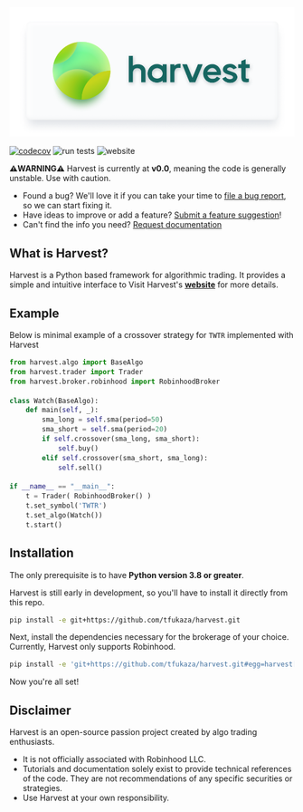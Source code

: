 ![Header](docs/banner.png)

[![codecov](https://codecov.io/gh/tfukaza/harvest/branch/main/graph/badge.svg?token=NQMXTBK2UO)](https://codecov.io/gh/tfukaza/harvest)
![run tests](https://github.com/tfukaza/harvest/actions/workflows/run-tests.yml/badge.svg)
![website](https://github.com/tfukaza/harvest/actions/workflows/build-website.yml/badge.svg)



**⚠️WARNING⚠️**
Harvest is currently at **v0.0**, meaning the code is generally unstable. Use with caution. 
- Found a bug? We'll love it if you can take your time to [file a bug report](https://github.com/tfukaza/harvest/issues/new?assignees=&labels=bug&template=bug_report.md&title=%5B%F0%9F%AA%B0BUG%5D), so we can start fixing it. 
- Have ideas to improve or add a feature? [Submit a feature suggestion](https://github.com/tfukaza/harvest/issues/new?assignees=&labels=enhancement%2C+question&template=feature-request.md&title=%5B%F0%9F%92%A1Feature+Request%5D)!
- Can't find the info you need? [Request documentation](https://github.com/tfukaza/harvest/issues/new?assignees=&labels=documentation&template=documentation.md&title=%5B%F0%9F%93%9DDocumentation%5D)

## What is Harvest?
Harvest is a Python based framework for algorithmic trading. It provides a simple and intuitive interface to 
Visit Harvest's [**website**](https://tfukaza.github.io/harvest/) for more details.

## Example
Below is minimal example of a crossover strategy for `TWTR` implemented with Harvest
```python
from harvest.algo import BaseAlgo
from harvest.trader import Trader
from harvest.broker.robinhood import RobinhoodBroker

class Watch(BaseAlgo):
    def main(self, _):
        sma_long = self.sma(period=50)
        sma_short = self.sma(period=20)
        if self.crossover(sma_long, sma_short):
            self.buy()
        elif self.crossover(sma_short, sma_long):
            self.sell()

if __name__ == "__main__":
    t = Trader( RobinhoodBroker() )
    t.set_symbol('TWTR')
    t.set_algo(Watch())
    t.start()
```

## Installation
The only prerequisite is to have **Python version 3.8 or greater**.

Harvest is still early in development, so you'll have to install it directly from this repo. 
```bash
pip install -e git+https://github.com/tfukaza/harvest.git
```
Next, install the dependencies necessary for the brokerage of your choice. Currently, Harvest only supports Robinhood. 
```bash
pip install -e 'git+https://github.com/tfukaza/harvest.git#egg=harvest[Robinhood]'
```
Now you're all set!

## Disclaimer
Harvest is an open-source passion project created by algo trading enthusiasts. 
- It is not officially associated with Robinhood LLC.  
- Tutorials and documentation solely exist to provide technical references of the code. They are not recommendations of any specific securities or strategies. 
- Use Harvest at your own responsibility. 
